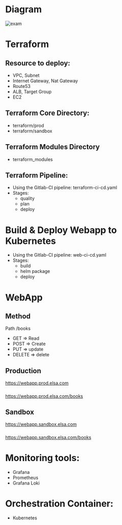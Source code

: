 # Diagram 
![exam](https://github.com/user-attachments/assets/60069bdf-0b16-4e7c-8769-ebfbcf4dfee0)

# Terraform
## Resource to deploy:
- VPC, Subnet
- Internet Gateway, Nat Gateway
- Route53
- ALB, Target Group
- EC2
  
## Terraform Core Directory:
- terraform/prod
- terraform/sandbox

## Terraform Modules Directory
- terraform_modules

## Terraform Pipeline:
- Using the Gitlab-CI pipeline: terraform-ci-cd.yaml
- Stages:
  - quality
  - plan
  - deploy


# Build & Deploy Webapp to Kubernetes
- Using the Gitlab-CI pipeline: web-ci-cd.yaml
- Stages:
  - build
  - helm package
  - deploy
 
# WebApp
## Method
Path /books
- GET => Read
- POST => Create
- PUT => update
- DELETE => delete
## Production
https://webapp.prod.elsa.com
#####
https://webapp.prod.elsa.com/books
## Sandbox
https://webapp.sandbox.elsa.com
#####
https://webapp.sandbox.elsa.com/books

# Monitoring tools:
- Grafana
- Prometheus
- Grafana Loki

# Orchestration Container:
- Kubernetes
